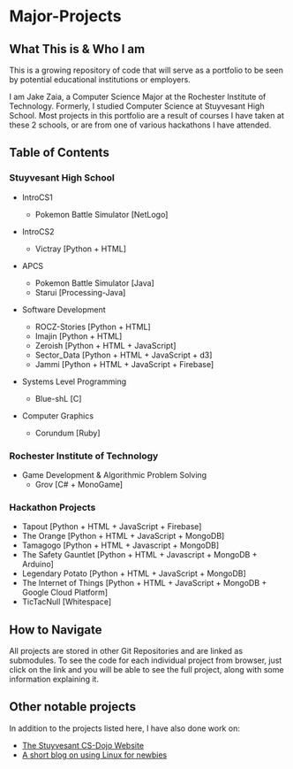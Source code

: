 
# Major-Projects

## What This is & Who I am
This is a growing repository of code that will serve as a portfolio to be seen by potential educational institutions or employers.

I am Jake Zaia, a Computer Science Major at the Rochester Institute of Technology. Formerly, I studied Computer Science at Stuyvesant High School. Most projects in this portfolio are a result of courses I have taken at these 2 schools, or are from one of various hackathons I have attended.

## Table of Contents

### Stuyvesant High School

* IntroCS1
  * Pokemon Battle Simulator [NetLogo]

* IntroCS2
  * Victray [Python + HTML]

* APCS
  * Pokemon Battle Simulator [Java]
  * Starui [Processing-Java]

* Software Development
  * ROCZ-Stories [Python + HTML]
  * Imajin [Python + HTML]
  * Zeroish [Python + HTML + JavaScript]
  * Sector_Data [Python + HTML + JavaScript + d3]
  * Jammi [Python + HTML + JavaScript + Firebase]

* Systems Level Programming
  * Blue-shL [C]

* Computer Graphics
  * Corundum [Ruby]

### Rochester Institute of Technology

* Game Development & Algorithmic Problem Solving
  * Grov [C# + MonoGame]

### Hackathon Projects

* Tapout [Python + HTML + JavaScript + Firebase]
* The Orange [Python + HTML + JavaScript + MongoDB]
* Tamagogo [Python + HTML + Javascript + MongoDB]
* The Safety Gauntlet [Python + HTML + Javascript + MongoDB + Arduino]
* Legendary Potato [Python + HTML + JavaScript + MongoDB]
* The Internet of Things [Python + HTML + JavaScript + MongoDB + Google Cloud Platform]
* TicTacNull [Whitespace]

## How to Navigate
All projects are stored in other Git Repositories and are linked as submodules. To see the code for each individual project from browser, just click on the link and you will be able to see the full project, along with some information explaining it.

## Other notable projects
In addition to the projects listed here, I have also done work on:
* [The Stuyvesant CS-Dojo Website](https://dojo.stuycs.org/)
* [A short blog on using Linux for newbies](https://sosomeoneconvincedyoutouselinux.tumblr.com/)
